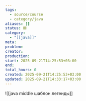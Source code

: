```yaml
---
tags:
  - source/course
  - category/java
aliases: []
status: 🟦
category:
  - "[[java]]"
meta: 
problem: 
creator: 
production: 
start: 2025-09-21T14:25:53+03:00
end: 
total_hours: 0
created: 2025-09-21T14:25:53+03:00
updated: 2025-09-21T14:33:17+03:00
---
```


![[java middle шаблон легенды]]
